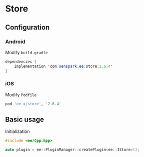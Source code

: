 # Store
## Configuration
### Android
Modify `build.gradle`
```java
dependencies {
    implementation 'com.senspark.ee:store:2.6.4'
}
```

### iOS
Modify `Podfile`
```ruby
pod 'ee-x/store', '2.6.4'
```

## Basic usage
Initialization
```cpp
#include <ee/Cpp.hpp>

auto plugin = ee::PluginManager::createPlugin<ee::IStore>();
```